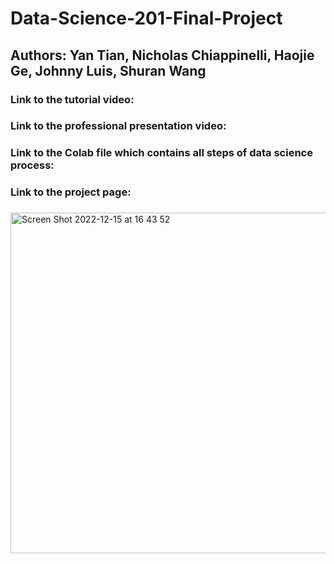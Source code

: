 # Data-Science-201-Final-Project

## Authors: Yan Tian, Nicholas Chiappinelli, Haojie Ge, Johnny Luis, Shuran Wang

### Link to the tutorial video: 

### Link to the professional presentation video:

### Link to the Colab file which contains all steps of data science process: 

### Link to the project page: 

###
<img width="545" alt="Screen Shot 2022-12-15 at 16 43 52" src="https://user-images.githubusercontent.com/119345143/207973690-f64551e2-47a2-4a34-af74-7125e5f43db2.png">
